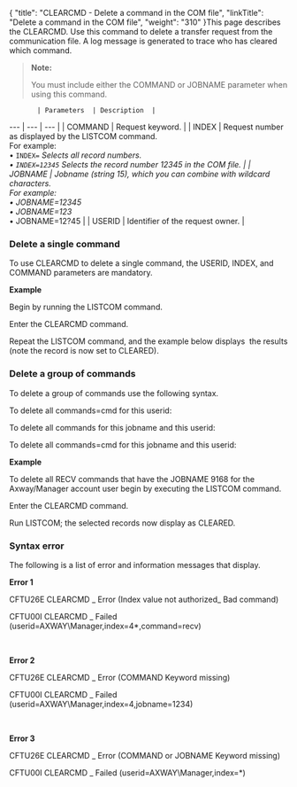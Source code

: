 {
    "title": "CLEARCMD - Delete a command in the COM file",
    "linkTitle": "Delete a command in the COM file",
    "weight": "310"
}This page describes the <span id="CLEARCMD_command"></span>CLEARCMD. Use this
command to delete a transfer request from the communication file. A log message is generated to trace who has cleared which command.

> **Note:**
>
> You must include either the COMMAND or JOBNAME parameter when using this command.


           | Parameters  | Description  |
 --- | --- | --- |
|  COMMAND  |  Request keyword.  |
|  INDEX  |  Request number as displayed by the LISTCOM command.<br/>For example:<br/> • <code>INDEX=*</code> Selects all record numbers.<br/> • <code>INDEX=12345</code> Selects the record number 12345 in the COM file.</li>  |
| JOBNAME  |  Jobname (string 15), which you can combine with wildcard characters.<br/>For example:<br/> • JOBNAME=12345<br/> • JOBNAME=123*<br/> • JOBNAME=12?45</li>  |
|  USERID  |  Identifier of the request owner.  |


### Delete a single command

To use CLEARCMD to delete a single command, the USERID, INDEX, and COMMAND parameters are mandatory.

**Example**

Begin by running the LISTCOM command.

Enter the CLEARCMD command.

Repeat the LISTCOM command, and the example below displays  the results (note the record is now set to CLEARED).

### Delete a group of commands

To delete a group of commands use the following syntax.

To delete all commands=cmd for this userid:

To delete all commands for this jobname and this userid:

To delete all commands=cmd for this jobname and this userid:

**Example**

To delete all RECV commands that have the JOBNAME 9168 for the Axway/Manager account user begin by executing the LISTCOM command.

Enter the CLEARCMD command.

Run LISTCOM; the selected records now display as CLEARED.

### Syntax error

The following is a list of error and information messages that display.

**Error 1**

CFTU26E CLEARCMD \_ Error (Index value not authorized\_ Bad command)

CFTU00I CLEARCMD \_ Failed (userid=AXWAY\\Manager,index=4\*,command=recv)

 

**Error 2**

CFTU26E CLEARCMD \_ Error (COMMAND Keyword missing)

CFTU00I CLEARCMD \_ Failed (userid=AXWAY\\Manager,index=4,jobname=1234)

 

**Error 3**

CFTU26E CLEARCMD \_ Error (COMMAND or JOBNAME Keyword missing)

CFTU00I CLEARCMD \_ Failed (userid=AXWAY\\Manager,index=\*)
